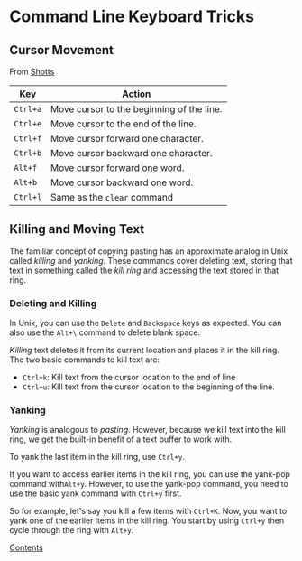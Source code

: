 # Command Line Keyboard Tricks

## Cursor Movement

From [Shotts](https://www.oreilly.com/library/view/the-linux-command/9781593273897/)

| **Key**    | **Action**                                |
|---------   |-------------------------------------------|
| `Ctrl+a`   | Move cursor to the beginning of the line. |
| `Ctrl+e`   | Move cursor to the end of the line.       |
| `Ctrl+f`   | Move cursor forward one character.        |
| `Ctrl+b`   | Move cursor backward one character.       |
| `Alt+f`    | Move cursor forward one word.             |
| `Alt+b`    | Move cursor backward one word.            |
| `Ctrl+l`   | Same as the `clear` command               |

## Killing and Moving Text

The familiar concept of copying pasting has an approximate analog in Unix called *killing* and *yanking*. These commands cover deleting text, storing that text in something called the *kill ring* and accessing the text stored in that ring.

### Deleting and Killing

In Unix, you can use the `Delete` and `Backspace` keys as expected. You can also use the `Alt+\` command to delete blank space.

*Killing* text deletes it from its current location and places it in the kill ring. The two basic commands to kill text are:

- `Ctrl+k`: Kill text from the cursor location to the end of line
- `Ctrl+u`: Kill text from the cursor location to the beginning of the line.

### Yanking

*Yanking* is analogous to *pasting*. However, because we kill text into the kill ring, we get the built-in benefit of a text buffer to work with.

To yank the last item in the kill ring, use `Ctrl+y`.

If you want to access earlier items in the kill ring, you can use the yank-pop command with`Alt+y`. However, to use the yank-pop command, you need to use the basic yank command with `Ctrl+y` first.

So for example, let's say you kill a few items with `Ctrl+K`. Now, you want to yank one of the earlier items in the kill ring. You start by using `Ctrl+y` then cycle through the ring with `Alt+y`.

[Contents](_main_command_line_notes.md)
